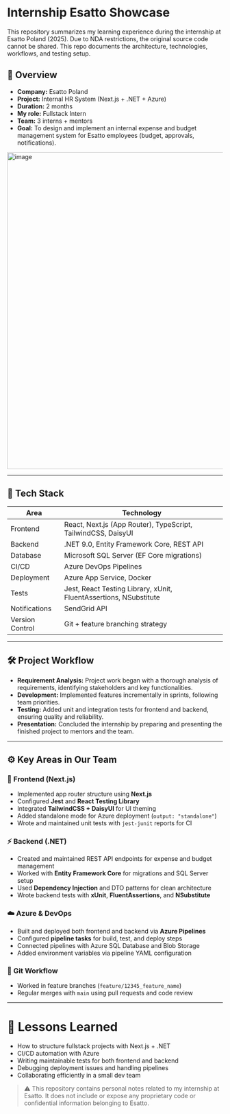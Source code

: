 # Internship Esatto Showcase
This repository summarizes my learning experience during the internship at Esatto Poland (2025). Due to NDA restrictions, the original source code cannot be shared. This repo documents the architecture, technologies, workflows, and testing setup.

## 🧭 Overview

- **Company:** Esatto Poland  
- **Project:** Internal HR System (Next.js + .NET + Azure)  
- **Duration:** 2 months  
- **My role:** Fullstack Intern
- **Team:** 3 interns + mentors
- **Goal:** To design and implement an internal expense and budget management system for Esatto employees (budget, approvals, notifications).

<img width="1859" height="739" alt="image" src="https://github.com/user-attachments/assets/5153a9cf-0d30-45db-9310-51e03b5b72e9" />


---

## 🧩 Tech Stack

| Area | Technology |
|------|-------------|
| Frontend | React, Next.js (App Router), TypeScript, TailwindCSS, DaisyUI |
| Backend | .NET 9.0, Entity Framework Core, REST API |
| Database | Microsoft SQL Server (EF Core migrations) |
| CI/CD | Azure DevOps Pipelines |
| Deployment | Azure App Service, Docker |
| Tests | Jest, React Testing Library, xUnit, FluentAssertions, NSubstitute |
| Notifications | SendGrid API |
| Version Control | Git + feature branching strategy |

---

## 🛠️ Project Workflow
- **Requirement Analysis:** Project work began with a thorough analysis of requirements, identifying stakeholders and key functionalities.
- **Development:** Implemented features incrementally in sprints, following team priorities.
- **Testing:** Added unit and integration tests for frontend and backend, ensuring quality and reliability.
- **Presentation:** Concluded the internship by preparing and presenting the finished project to mentors and the team.

---

## ⚙️ Key Areas in Our Team

### 🧠 Frontend (Next.js)
- Implemented app router structure using **Next.js**
- Configured **Jest** and **React Testing Library**
- Integrated **TailwindCSS + DaisyUI** for UI theming
- Added standalone mode for Azure deployment (`output: "standalone"`)
- Wrote and maintained unit tests with `jest-junit` reports for CI

### ⚡ Backend (.NET)
- Created and maintained REST API endpoints for expense and budget management  
- Worked with **Entity Framework Core** for migrations and SQL Server setup  
- Used **Dependency Injection** and DTO patterns for clean architecture  
- Wrote backend tests with **xUnit**, **FluentAssertions**, and **NSubstitute**

### ☁️ Azure & DevOps
- Built and deployed both frontend and backend via **Azure Pipelines**
- Configured **pipeline tasks** for build, test, and deploy steps
- Connected pipelines with Azure SQL Database and Blob Storage
- Added environment variables via pipeline YAML configuration

### 🧰 Git Workflow
- Worked in feature branches (`feature/12345_feature_name`)
- Regular merges with `main` using pull requests and code review

---


# 🧠 Lessons Learned
- How to structure fullstack projects with Next.js + .NET
- CI/CD automation with Azure
- Writing maintainable tests for both frontend and backend
- Debugging deployment issues and handling pipelines
- Collaborating efficiently in a small dev team




> ⚠️ This repository contains personal notes related to my internship at Esatto.
> It does not include or expose any proprietary code or confidential information belonging to Esatto.
